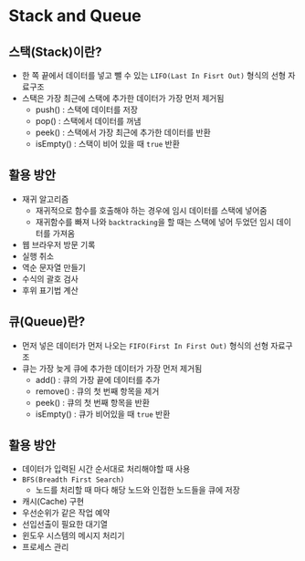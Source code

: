 # Stack and Queue
## 스택(Stack)이란?
- 한 쪽 끝에서 데이터를 넣고 뺄 수 있는 `LIFO(Last In Fisrt Out)` 형식의 선형 자료구조
- 스택은 가장 최근에 스택에 추가한 데이터가 가장 먼저 제거됨
    - push() : 스택에 데이터를 저장
    - pop() : 스택에서 데이터를 꺼냄
    - peek() : 스택에서 가장 최근에 추가한 데이터를 반환
    - isEmpty() : 스택이 비어 있을 때 `true` 반환

## 활용 방안
- 재귀 알고리즘
    - 재귀적으로 함수를 호출해야 하는 경우에 임시 데이터를 스택에 넣어줌
    - 재귀함수를 빠져 나와 `backtracking`을 할 때는 스택에 넣어 두었던 임시 데이터를 가져옴
- 웹 브라우저 방문 기록
- 실행 취소
- 역순 문자열 만들기
- 수식의 괄호 검사
- 후위 표기법 계산

## 큐(Queue)란?
- 먼저 넣은 데이터가 먼저 나오는 `FIFO(First In First Out)` 형식의 선형 자료구조
- 큐는 가장 늦게 큐에 추가한 데이터가 가장 먼저 제거됨
    - add() : 큐의 가장 끝에 데이터를 추가
    - remove() : 큐의 첫 번째 항목을 제거
    - peek() : 큐의 첫 번째 항목을 반환
    - isEmpty() : 큐가 비어있을 때 `true` 반환

## 활용 방안
- 데이터가 입력된 시간 순서대로 처리해야할 때 사용
- `BFS(Breadth First Search)`
    - 노드를 처리할 때 마다 해당 노드와 인접한 노드들을 큐에 저장
- 캐시(Cache) 구현
- 우선순위가 같은 작업 예약
- 선입선출이 필요한 대기열
- 윈도우 시스템의 메시지 처리기
- 프로세스 관리